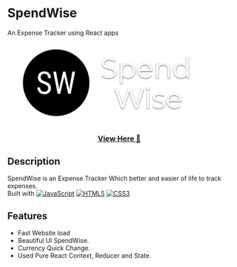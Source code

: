 # SpendWise
An Expense Tracker using React apps

<p align="center">
  <img src="public/SpendWise_Banner.png">
</p>
<h3 align ="center"><a href="https://spend-wise-nd10.netlify.app/">View Here 🔗</a></h3>

## Description

SpendWise is an Expense Tracker Which better and easier of life to track expenses. <br>
Built with <a href="https://react.dev/" target="_blank" rel="noreferrer"><img src="https://raw.githubusercontent.com/danielcranney/readme-generator/main/public/icons/skills/react-colored.svg" width="36" height="20" alt="JavaScript" /></a>
<a href="https://developer.mozilla.org/en-US/docs/Glossary/HTML5" target="_blank" rel="noreferrer"><img src="https://raw.githubusercontent.com/danielcranney/readme-generator/main/public/icons/skills/html5-colored.svg" width="36" height="20" alt="HTML5" /></a>
<a href="https://www.w3.org/TR/CSS/#css" target="_blank" rel="noreferrer"><img src="https://raw.githubusercontent.com/danielcranney/readme-generator/main/public/icons/skills/css3-colored.svg" width="36" height="20" alt="CSS3" /></a>



## Features

- Fast Website load
- Beautiful UI SpendWise.
- Currency Quick Change.
- Used Pure React Context, Reducer and State.

